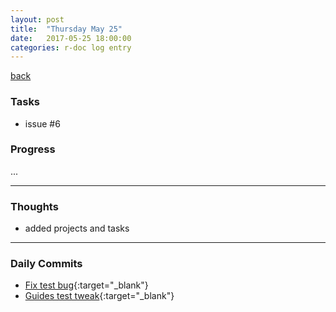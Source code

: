 ```yaml
---
layout: post
title:  "Thursday May 25"
date:   2017-05-25 18:00:00
categories: r-doc log entry
---
```


[back](/r-doc/summaries)

### Tasks

- issue #6

### Progress

...

---

### Thoughts 

- added projects and tasks

---

### Daily Commits

- [Fix test bug](https://github.com/roberthamel/r-doc/commit/2c5e551383c08ecb7d6a89c6c550537616700201){:target="_blank"}
- [Guides test tweak](https://github.com/roberthamel/r-doc/commit/65c359343690feef4d093ffac3b35a04f5fd2d96){:target="_blank"}